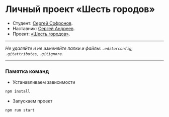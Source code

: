 # Личный проект «Шесть городов»

* Студент: [Сергей Софронов](https://htmlacademy.ru/profile/id1876915).
* Наставник: [Сергей Андреев](https://htmlacademy.ru/profile/id812127).
* Проект: [«Шесть городов»](https://github.com/SergeySofronov/1876915-six-cities-angular/).

---

_Не удаляйте и не изменяйте папки и файлы:_
_`.editorconfig`, `.gitattributes`, `.gitignore`._

---

### Памятка команд

- Устанавливаем зависимости

```bash
npm install
```

- Запускаем проект

```bash
npm run start
```